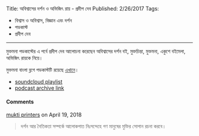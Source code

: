Title: অবিশ্বাসের দর্শন ও অভিজিৎ রায় - প্রদীপ দেব
Published: 2/26/2017
Tags:
  - বিশ্বাস ও অবিশ্বাস, বিজ্ঞান এবং দর্শন
  - পডকাস্ট
  - প্রদীপ দেব
---
মুক্তমনা পডকাস্টের এ পর্বে প্রদীপ দেব আলোচনা করেছেন অবিশ্বাসের দর্শন বই, মুক্তচিন্তা, মুক্তমনা, একুশে বইমেলা, অভিজিৎ রায়কে নিয়ে।

মুক্তমনা বাংলা ব্লগে পডকাস্টটি রয়েছে [এখানে](https://drive.google.com/file/d/1XOyuABy5c8eEKhsazRS2ajP9V-xc9Sq-)।

- [soundcloud playlist](https://soundcloud.com/mukto-mona)
- [podcast archive link](http://web.archive.org/web/20191023151006/http://podcast.mukto-mona.com)

#### Comments
[mukti printers](https://disqus.com/by/muktiprinters/) on April 19, 2018
> দর্শন আর নৈতিকতা সম্পর্কে আলোকপাত নিঃসন্দেহে গণ মানুষের মুক্তির সোপান রচনা করবে।

